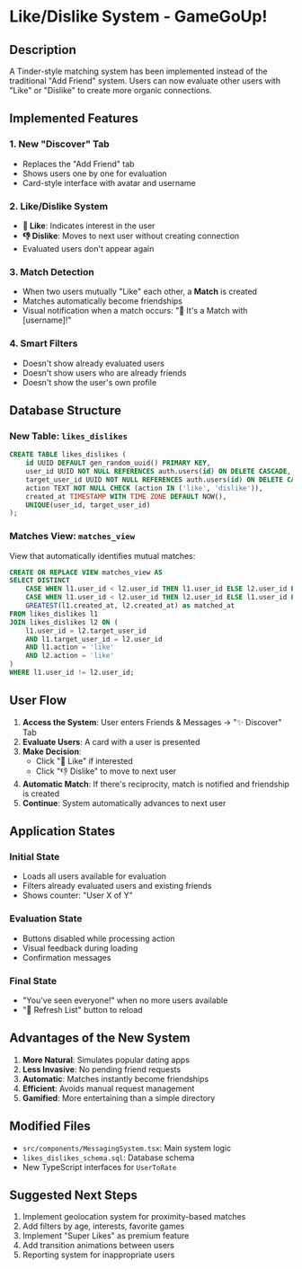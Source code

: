 # Like/Dislike System - GameGoUp!

## Description
A Tinder-style matching system has been implemented instead of the traditional "Add Friend" system. Users can now evaluate other users with "Like" or "Dislike" to create more organic connections.

## Implemented Features

### 1. New "Discover" Tab
- Replaces the "Add Friend" tab
- Shows users one by one for evaluation
- Card-style interface with avatar and username

### 2. Like/Dislike System
- **💖 Like**: Indicates interest in the user
- **👎 Dislike**: Moves to next user without creating connection
- Evaluated users don't appear again

### 3. Match Detection
- When two users mutually "Like" each other, a **Match** is created
- Matches automatically become friendships
- Visual notification when a match occurs: "🎉 It's a Match with [username]!"

### 4. Smart Filters
- Doesn't show already evaluated users
- Doesn't show users who are already friends
- Doesn't show the user's own profile

## Database Structure

### New Table: `likes_dislikes`
```sql
CREATE TABLE likes_dislikes (
    id UUID DEFAULT gen_random_uuid() PRIMARY KEY,
    user_id UUID NOT NULL REFERENCES auth.users(id) ON DELETE CASCADE,
    target_user_id UUID NOT NULL REFERENCES auth.users(id) ON DELETE CASCADE,
    action TEXT NOT NULL CHECK (action IN ('like', 'dislike')),
    created_at TIMESTAMP WITH TIME ZONE DEFAULT NOW(),
    UNIQUE(user_id, target_user_id)
);
```

### Matches View: `matches_view`
View that automatically identifies mutual matches:
```sql
CREATE OR REPLACE VIEW matches_view AS
SELECT DISTINCT
    CASE WHEN l1.user_id < l2.user_id THEN l1.user_id ELSE l2.user_id END as user1_id,
    CASE WHEN l1.user_id < l2.user_id THEN l2.user_id ELSE l1.user_id END as user2_id,
    GREATEST(l1.created_at, l2.created_at) as matched_at
FROM likes_dislikes l1
JOIN likes_dislikes l2 ON (
    l1.user_id = l2.target_user_id 
    AND l1.target_user_id = l2.user_id
    AND l1.action = 'like' 
    AND l2.action = 'like'
)
WHERE l1.user_id != l2.user_id;
```

## User Flow

1. **Access the System**: User enters Friends & Messages → "✨ Discover" Tab
2. **Evaluate Users**: A card with a user is presented
3. **Make Decision**: 
   - Click "💖 Like" if interested
   - Click "👎 Dislike" to move to next user
4. **Automatic Match**: If there's reciprocity, match is notified and friendship is created
5. **Continue**: System automatically advances to next user

## Application States

### Initial State
- Loads all users available for evaluation
- Filters already evaluated users and existing friends
- Shows counter: "User X of Y"

### Evaluation State
- Buttons disabled while processing action
- Visual feedback during loading
- Confirmation messages

### Final State
- "You've seen everyone!" when no more users available
- "🔄 Refresh List" button to reload

## Advantages of the New System

1. **More Natural**: Simulates popular dating apps
2. **Less Invasive**: No pending friend requests
3. **Automatic**: Matches instantly become friendships
4. **Efficient**: Avoids manual request management
5. **Gamified**: More entertaining than a simple directory

## Modified Files

- `src/components/MessagingSystem.tsx`: Main system logic
- `likes_dislikes_schema.sql`: Database schema
- New TypeScript interfaces for `UserToRate`

## Suggested Next Steps

1. Implement geolocation system for proximity-based matches
2. Add filters by age, interests, favorite games
3. Implement "Super Likes" as premium feature
4. Add transition animations between users
5. Reporting system for inappropriate users
